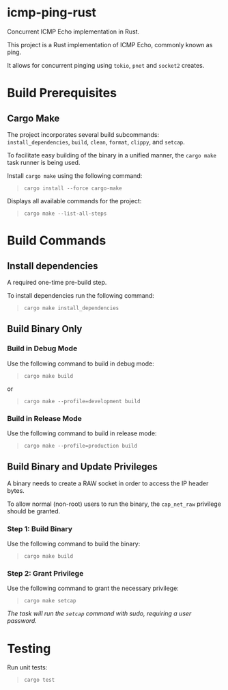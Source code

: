 # icmp-ping-rust

Concurrent ICMP Echo implementation in Rust.

This project is a Rust implementation of ICMP Echo, commonly known as ping.

It allows for concurrent pinging using `tokio`, `pnet` and `socket2` creates.



# Build Prerequisites

## Cargo Make

The project incorporates several build subcommands: `install_dependencies`, `build`, `clean`, `format`, `clippy`, and `setcap`.

To facilitate easy building of the binary in a unified manner, the `cargo make` task runner is being used.

Install `cargo make` using the following command:

> `cargo install --force cargo-make`

Displays all available commands for the project:

> `cargo make --list-all-steps`


# Build Commands

## Install dependencies

A required one-time pre-build step.

To install dependencies run the following command:

> `cargo make install_dependencies`

## Build Binary Only

### Build in Debug Mode
Use the following command to build in debug mode:

> `cargo make build`

or 

> `cargo make --profile=development build`

### Build in Release Mode
Use the following command to build in release mode:

> `cargo make --profile=production build`


## Build Binary and Update Privileges

A binary needs to create a RAW socket in order to access the IP header bytes.

To allow normal (non-root) users to run the binary, the `cap_net_raw` privilege should be granted.

### Step 1: Build Binary
Use the following command to build the binary:

> `cargo make build`

### Step 2: Grant Privilege

Use the following command to grant the necessary privilege:

> `cargo make setcap`

<i>The task will run the `setcap` command with sudo, requiring a user password.</i>


# Testing

Run unit tests:

> `cargo test`
